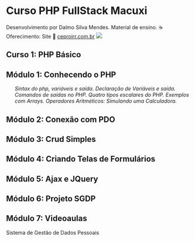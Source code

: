 # Curso PHP FullStack Macuxi
Desenvolvimento por Dalmo Silva Mendes. Material de ensino.
:coffee: Oferecimento: Site :link: <a title="CEPROIRR.COM.BR" href="https://www.ceproirr.com.br/" target="_blank">ceproirr.com.br</a> <img style="text-align: center;" src="https://www.ceproirr.com.br/themes/wc_ceproirr/images/favicon.png"><BR>
<h2>Curso 1: PHP Básico</h2>
<h2>Módulo 1: Conhecendo o PHP </h2>
<ul>
<i>Sintax do php, variáveis e saída.</i>
<i>Declaração de Variáveis e saída.</i>
<i>Comandos de saídas no PHP.</i>
<i>Quatro tipos escalares do PHP.</i>
<i>Exemplos com Arrays.</i>
<i>Operadores Aritméticos: Simulando uma Calculadora.</i>
</ul>
<h2>Módulo 2: Conexão com PDO</h2>
<h2>Módulo 3: Crud Simples </h2>
<h2>Módulo 4: Criando Telas de Formulários </h2>
<h2>Módulo 5: Ajax e JQuery </h2>
<h2>Módulo 6: Projeto SGDP </h2>
<h2>Módulo 7: Videoaulas </h2>
<p>Sistema de Gestão de Dados Pessoais</p>
